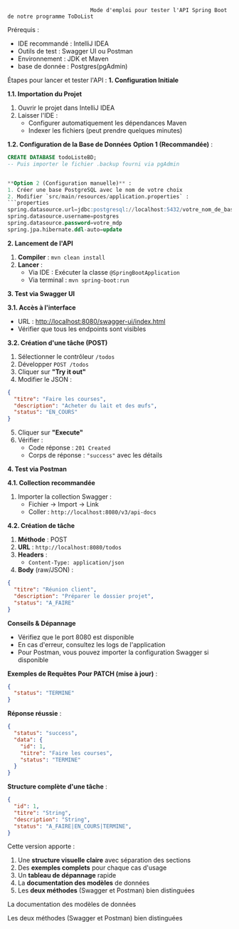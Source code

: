                               Mode d'emploi pour tester l'API Spring Boot de notre programme ToDoList


Prérequis :
- IDE recommandé : IntelliJ IDEA
- Outils de test : Swagger UI ou Postman
- Environnement : JDK et Maven
- base de donnée : Postgres(pgAdmin)

Étapes pour lancer et tester l'API :
 **1. Configuration Initiale**

 **1.1. Importation du Projet**
1. Ouvrir le projet dans IntelliJ IDEA
2. Laisser l'IDE :
   - Configurer automatiquement les dépendances Maven
   - Indexer les fichiers (peut prendre quelques minutes)

 **1.2. Configuration de la Base de Données**
**Option 1 (Recommandée)** :
```sql
CREATE DATABASE todoListeBD;
-- Puis importer le fichier .backup fourni via pgAdmin


**Option 2 (Configuration manuelle)** :
1. Créer une base PostgreSQL avec le nom de votre choix
2. Modifier `src/main/resources/application.properties` :
```properties
spring.datasource.url=jdbc:postgresql://localhost:5432/votre_nom_de_base
spring.datasource.username=postgres
spring.datasource.password=votre_mdp
spring.jpa.hibernate.ddl-auto=update
```


 **2. Lancement de l'API**
1. **Compiler** : `mvn clean install`
2. **Lancer** :
   - Via IDE : Exécuter la classe `@SpringBootApplication`
   - Via terminal : `mvn spring-boot:run`


 **3. Test via Swagger UI**

 **3.1. Accès à l'interface**
- URL : [http://localhost:8080/swagger-ui/index.html](http://localhost:8080/swagger-ui/index.html)
- Vérifier que tous les endpoints sont visibles

 **3.2. Création d'une tâche (POST)**
1. Sélectionner le contrôleur `/todos`
2. Développer `POST /todos`
3. Cliquer sur **"Try it out"**
4. Modifier le JSON :
```json
{
  "titre": "Faire les courses",
  "description": "Acheter du lait et des œufs",
  "status": "EN_COURS"
}
```
5. Cliquer sur **"Execute"**
6. Vérifier :
   - Code réponse : `201 Created`
   - Corps de réponse : `"success"` avec les détails


 **4. Test via Postman**

 **4.1. Collection recommandée**
1. Importer la collection Swagger :
   - Fichier → Import → Link
   - Coller : `http://localhost:8080/v3/api-docs`

 **4.2. Création de tâche**
1. **Méthode** : POST
2. **URL** : `http://localhost:8080/todos`
3. **Headers** :
   - `Content-Type: application/json`
4. **Body** (raw/JSON) :
```json
{
  "titre": "Réunion client",
  "description": "Préparer le dossier projet",
  "status": "A_FAIRE"
}
```



 **Conseils & Dépannage**
- Vérifiez que le port 8080 est disponible
- En cas d'erreur, consultez les logs de l'application
- Pour Postman, vous pouvez importer la configuration Swagger si disponible



 **Exemples de Requêtes**
**Pour PATCH (mise à jour)** :
```json
{
  "status": "TERMINE"
}
```

**Réponse réussie** :
```json
{
  "status": "success",
  "data": {
    "id": 1,
    "titre": "Faire les courses",
    "status": "TERMINE"
  }
}
```

**Structure complète d'une tâche** :
```json
{
  "id": 1,
  "titre": "String",
  "description": "String",
  "status": "A_FAIRE|EN_COURS|TERMINE",
}
```


Cette version apporte :
1. Une **structure visuelle claire** avec séparation des sections
2. Des **exemples complets** pour chaque cas d'usage
3. Un **tableau de dépannage** rapide
4. La **documentation des modèles** de données
5. Les **deux méthodes** (Swagger et Postman) bien distinguées

La documentation des modèles de données

Les deux méthodes (Swagger et Postman) bien distinguées

